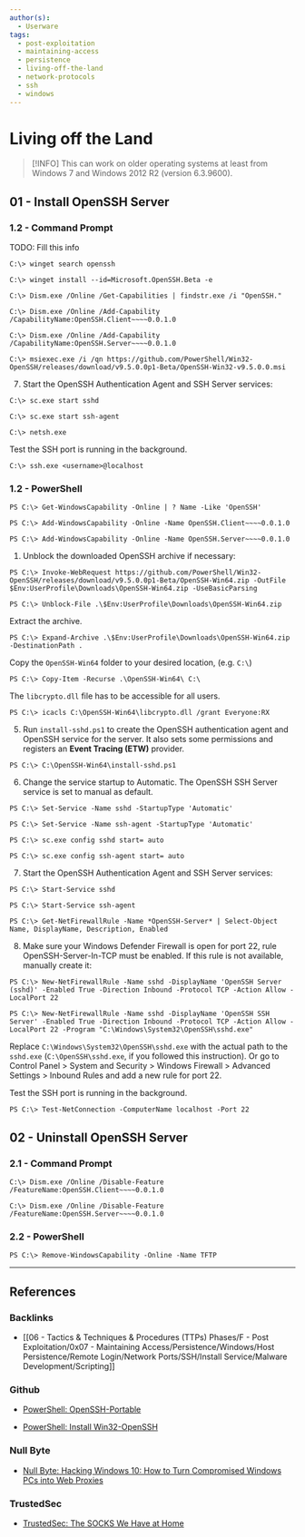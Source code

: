```yaml
---
author(s):
  - Userware
tags:
  - post-exploitation
  - maintaining-access
  - persistence
  - living-off-the-land
  - network-protocols
  - ssh
  - windows
---
```

# Living off the Land

> [!INFO]
> This can work on older operating systems at least from Windows 7 and Windows 2012 R2 (version 6.3.9600).

## 01 - Install OpenSSH Server

### 1.2 - Command Prompt

TODO: Fill this info

```
C:\> winget search openssh

C:\> winget install --id=Microsoft.OpenSSH.Beta -e
```

```
C:\> Dism.exe /Online /Get-Capabilities | findstr.exe /i "OpenSSH."

C:\> Dism.exe /Online /Add-Capability /CapabilityName:OpenSSH.Client~~~~0.0.1.0

C:\> Dism.exe /Online /Add-Capability /CapabilityName:OpenSSH.Server~~~~0.0.1.0
```

```
C:\> msiexec.exe /i /qn https://github.com/PowerShell/Win32-OpenSSH/releases/download/v9.5.0.0p1-Beta/OpenSSH-Win32-v9.5.0.0.msi
```

7. Start the OpenSSH Authentication Agent and SSH Server services: 

```
C:\> sc.exe start sshd

C:\> sc.exe start ssh-agent
```

```
C:\> netsh.exe
```

Test the SSH port is running in the background.

```
C:\> ssh.exe <username>@localhost
```

### 1.2 - PowerShell

```
PS C:\> Get-WindowsCapability -Online | ? Name -Like 'OpenSSH'

PS C:\> Add-WindowsCapability -Online -Name OpenSSH.Client~~~~0.0.1.0

PS C:\> Add-WindowsCapability -Online -Name OpenSSH.Server~~~~0.0.1.0
```

1. Unblock the downloaded OpenSSH archive if necessary: 

```
PS C:\> Invoke-WebRequest https://github.com/PowerShell/Win32-OpenSSH/releases/download/v9.5.0.0p1-Beta/OpenSSH-Win64.zip -OutFile $Env:UserProfile\Downloads\OpenSSH-Win64.zip -UseBasicParsing
```

```
PS C:\> Unblock-File .\$Env:UserProfile\Downloads\OpenSSH-Win64.zip
```

Extract the archive.

```
PS C:\> Expand-Archive .\$Env:UserProfile\Downloads\OpenSSH-Win64.zip -DestinationPath .
```

Copy the `OpenSSH-Win64` folder to your desired location, (e.g. `C:\`)

```
PS C:\> Copy-Item -Recurse .\OpenSSH-Win64\ C:\
```

The `libcrypto.dll` file has to be accessible for all users.

```
PS C:\> icacls C:\OpenSSH-Win64\libcrypto.dll /grant Everyone:RX
```

5. Run `install-sshd.ps1` to create the OpenSSH authentication agent and OpenSSH service for the server. It also sets some permissions and registers an **Event Tracing (ETW)** provider.

```
PS C:\> C:\OpenSSH-Win64\install-sshd.ps1
```

6. Change the service startup to Automatic. The OpenSSH SSH Server service is set to manual as default. 

```
PS C:\> Set-Service -Name sshd -StartupType 'Automatic'

PS C:\> Set-Service -Name ssh-agent -StartupType 'Automatic'
```

```
PS C:\> sc.exe config sshd start= auto

PS C:\> sc.exe config ssh-agent start= auto
```

7. Start the OpenSSH Authentication Agent and SSH Server services: 

```
PS C:\> Start-Service sshd

PS C:\> Start-Service ssh-agent
```

```
PS C:\> Get-NetFirewallRule -Name *OpenSSH-Server* | Select-Object Name, DisplayName, Description, Enabled
```

8. Make sure your Windows Defender Firewall is open for port 22, rule OpenSSH-Server-In-TCP must be enabled. If this rule is not available, manually create it:

```
PS C:\> New-NetFirewallRule -Name sshd -DisplayName 'OpenSSH Server (sshd)' -Enabled True -Direction Inbound -Protocol TCP -Action Allow -LocalPort 22

PS C:\> New-NetFirewallRule -Name sshd -DisplayName 'OpenSSH SSH Server' -Enabled True -Direction Inbound -Protocol TCP -Action Allow -LocalPort 22 -Program "C:\Windows\System32\OpenSSH\sshd.exe"
```

Replace `C:\Windows\System32\OpenSSH\sshd.exe` with the actual path to the `sshd.exe` (`C:\OpenSSH\sshd.exe`, if you followed this instruction). Or go to Control Panel > System and Security > Windows Firewall > Advanced Settings > Inbound Rules and add a new rule for port 22.

Test the SSH port is running in the background.

```
PS C:\> Test-NetConnection -ComputerName localhost -Port 22
```

## 02 - Uninstall OpenSSH Server

### 2.1 - Command Prompt

```
C:\> Dism.exe /Online /Disable-Feature /FeatureName:OpenSSH.Client~~~~0.0.1.0

C:\> Dism.exe /Online /Disable-Feature /FeatureName:OpenSSH.Server~~~~0.0.1.0
```

### 2.2 - PowerShell

```
PS C:\> Remove-WindowsCapability -Online -Name TFTP
```

---
## References

### Backlinks

- [[06 - Tactics & Techniques & Procedures (TTPs) Phases/F - Post Exploitation/0x07 - Maintaining Access/Persistence/Windows/Host Persistence/Remote Login/Network Ports/SSH/Install Service/Malware Development/Scripting]]

### Github

- [PowerShell: OpenSSH-Portable](https://github.com/PowerShell/openssh-portable)

- [PowerShell: Install Win32-OpenSSH](https://github.com/PowerShell/Win32-OpenSSH/wiki/Install-Win32-OpenSSH)

### Null Byte

- [Null Byte: Hacking Windows 10: How to Turn Compromised Windows PCs into Web Proxies](https://null-byte.wonderhowto.com/how-to/hacking-windows-10-turn-compromised-windows-pcs-into-web-proxies-0197334/)

### TrustedSec

- [TrustedSec: The SOCKS We Have at Home](https://trustedsec.com/blog/the-socks-we-have-at-home)